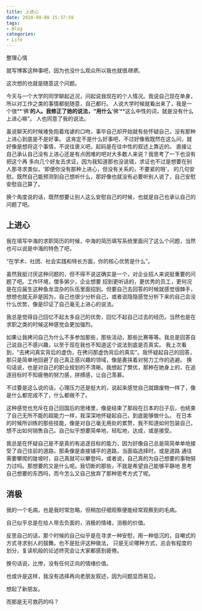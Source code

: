 ```yaml
---
title: 上进心
date: 2020-09-08 15:37:59
tags:
- Blog
categories:
- Life
---
```


整理心情
<!-- more -->

就写博客这种事吧，因为也没什么观众所以我也就很*随意*。

这次想的也就是随意这个问题。

今天与一个大学的同学聊起近况，问起说我现在的个人情况。我说自己现在单身，所以对工作之类的事情都挺随意，自己都行。
人说大学时候就看出来了，我是一个很**‘佛’**的人。我修正了她的说法，“用什么**‘佛’**这么中性的词，就是没有什么上进心嘛”。
人也同意了我的说法。

虽说聊天的时候难免抱着戏谑的口吻，事毕自己却开始就有些怀疑自己，没有那种上进心到底是不是好事。
这肯定不是什么好事吧，不过好像我既然在这么问，就好像是想将这个事情，不说往褒义吧，起码是在往中性的叙述上靠近的。
直接让自己承认自己没有上进心还是有点困难的吧对大多数人来说？我思考了一下也没有把这个再
多向几个好友去求证，因为我知道那也没说错，求证也不过是想要在别人那寻求类似，‘即便你没有那种上进心，但没有关系的，不要紧的呀’，
的几句安慰。既然自己能预测到自己想听什么，那好像也就没有必要听别人说了，自己安慰安慰自己算了。

换个角度说的话，既然想要让别人这么安慰自己的时候，也就是自己也承认自己的问题了吧。

## 上进心

我在填写中海的求职简历的时候，中海的简历填写系统里面问了这么个问题，当然也可以说是中海的特色了吧，

“在学术、社团、社会实践和特长方面，你的核心优势是什么”。

虽然我挺讨厌这种问题的，但不得不说这确实是一个，对企业招人来说挺重要的问题了吧。工作环境，僧多粥少，企业想要
招到更听话的，更优秀的员工，更何况是在应届生这种鱼龙混杂的队伍里面招到。但要自己去回答的时候就感觉很棘手，
想想也就无非是因为，自己也很少分析自己，或者说隐隐感觉分析下来的自己会没什么优势，像是印证了自己毫无上进心的说法。

我总是觉得自己回忆不起太多自己的优势，回忆不起自己过去的经历。当然也是在求职之类的时候这种感觉会更加强烈。

如果让我拷问自己为什么不多参加那些，那些活动，那些比赛等等。我总是回答自己说自己不感兴趣，以至于现在我也不知道这个说法到底是否真实。
我上次看到，“去拷问真实背后的虚伪，在拷问那虚伪背后的真实”。我怀疑起自己的回答，那只是简单地回避了自己真正感兴趣的领域，像是裹挟着对努力工作的逃避。
换句话说，也是对自己的职业规划的不清晰。我想起了樊优，那种在她身上的，在追逐目标时不知疲倦的努力感，拼搏感，让自己羡慕。

不过要是这么说的话，心理压力还是挺大的，说起来感觉自己就跟废物一样了，像是什么都完成不了，什么都做不了。

这种感觉也充斥在自己回国后的思绪里，像是结束了那段在日本的日子后，也结束了自己无所不能的超能力一样，我深深地怀疑起自己，到底能够做什么。
在日本的时候所训练的那些技能，像是对自己毫无用处的累赘，我不知道如何包装自己，想不出如何销售自己。自己似乎想要简单地，轻松地，达成，或是接受。

我总是在怀疑自己是不是真的有追逐目标的能力，因为好像自己总是简简单单地接受了自己往前的道路，那条像是直接铺平的道路，当面临选择时，或是道路
通往需要攀爬的陡坡时，自己真就可以攀登吗，或者说，自己真的为自己想要的事物努力过吗。那想要的又是什么呢。我切断的那些，不就是希望自己能够平静地
思考自己想要的东西吗，而今怎么又自己放弃了那种思考方式了呢。

## 消极

我的一个毛病，也是我时常忽略，但稍加仔细观察便能经常观察到的毛病。

自己似乎总是在给人带去负面的，消极的情绪，消极的价值。

反思自己的话，那个时候的自己似乎是在寻求一种安慰，用一种低沉的，自嘲式的方式寻求别人的鼓舞。也不是批评这种做法，
只是无论哪种方式，总会有程度的划分，复读机般的论述终究会让大家都感到疲倦。

换句话说，比惨，没有任何正向的情绪价值。

也或许是这样，我没有选择再向老朋友叙述，因为问题显而易见。

想起了新朋友。

而那是无可救药的吗？
